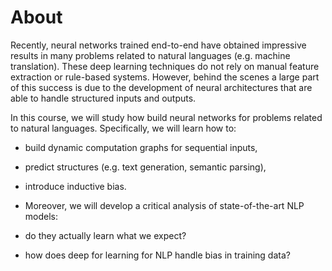 # About
Recently, neural networks trained end-to-end have obtained impressive results in many problems related to natural languages (e.g. machine translation). These deep learning techniques do not rely on manual feature extraction or rule-based systems. However, behind the scenes a large part of this success is due to the development of neural architectures that are able to handle structured inputs and outputs.

In this course, we will study how build neural networks for problems related to natural languages. Specifically, we will learn how to:

* build dynamic computation graphs for sequential inputs,
* predict structures (e.g. text generation, semantic parsing),
* introduce inductive bias.
* Moreover, we will develop a critical analysis of state-of-the-art NLP models:

* do they actually learn what we expect?
* how does deep for learning for NLP handle bias in training data?
